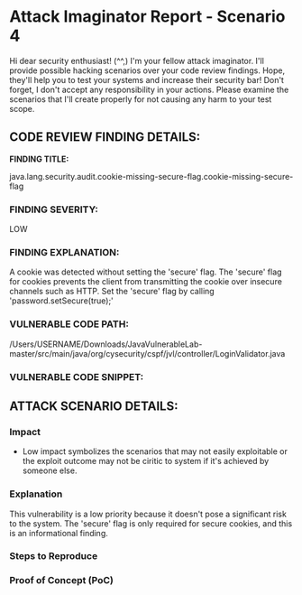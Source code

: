 
# Attack Imaginator Report - Scenario 4

Hi dear security enthusiast! (^^,)
I'm your fellow attack imaginator. I'll provide possible hacking scenarios over your code review findings.
Hope, they'll help you to test your systems and increase their security bar! 
Don't forget, I don't accept any responsibility in your actions.
Please examine the scenarios that I'll create properly for not causing any harm to your test scope.

## CODE REVIEW FINDING DETAILS:

**FINDING TITLE:**  

java.lang.security.audit.cookie-missing-secure-flag.cookie-missing-secure-flag

### FINDING SEVERITY:

LOW

### FINDING EXPLANATION:

A cookie was detected without setting the 'secure' flag. The 'secure' flag for cookies prevents the client from transmitting the cookie over insecure channels such as HTTP. Set the 'secure' flag by calling 'password.setSecure(true);'

### VULNERABLE CODE PATH:

/Users/USERNAME/Downloads/JavaVulnerableLab-master/src/main/java/org/cysecurity/cspf/jvl/controller/LoginValidator.java


### VULNERABLE CODE SNIPPET:


## ATTACK SCENARIO DETAILS:

### Impact

- Low impact symbolizes the scenarios that may not easily exploitable or the exploit outcome may not be ciritic to system if it's achieved by someone else.

### Explanation

This vulnerability is a low priority because it doesn't pose a significant risk to the system. The 'secure' flag is only required for secure cookies, and this is an informational finding.

### Steps to Reproduce



### Proof of Concept (PoC)


